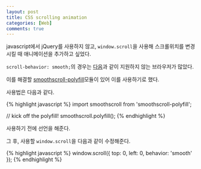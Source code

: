 ```yaml
---
layout: post
title: CSS scrolling animation
categories: [Web]
comments: true
---
```


javascript에서 jQuery를 사용하지 않고, `window.scroll`을 사용해 스크롤위치를 변경시킬 때 애니메이션을 추가하고 싶었다.

`scroll-behavior: smooth;`의 경우는 [다음](https://caniuse.com/#feat=css-scroll-behavior)과 같이 지원하지 않는 브라우저가 많았다.

이를 해결할 [smoothscroll-polyfill](https://github.com/iamdustan/smoothscroll)모듈이 있어 이를 사용하기로 했다.

사용법은 다음과 같다.

{% highlight javascript %}
import smoothscroll from 'smoothscroll-polyfill';

// kick off the polyfill!
smoothscroll.polyfill();
{% endhighlight %}

사용하기 전에 선언을 해준다.

그 후, 사용할 `window.scroll`을 다음과 같이 수정해준다.

{% highlight javascript %}
window.scroll({ top: 0, left: 0, behavior: 'smooth' });
{% endhighlight %}
